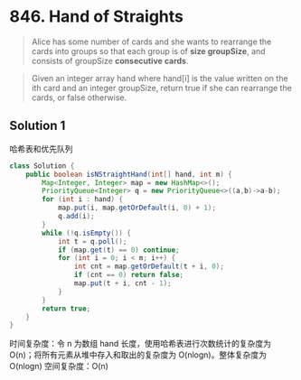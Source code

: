 # 846. Hand of Straights

>Alice has some number of cards and she wants to rearrange the cards into groups so that each group is of **size groupSize**, and consists of groupSize **consecutive cards**.

>Given an integer array hand where hand[i] is the value written on the ith card and an integer groupSize, return true if she can rearrange the cards, or false otherwise.

## Solution 1
哈希表和优先队列
```java
class Solution {
    public boolean isNStraightHand(int[] hand, int m) {
        Map<Integer, Integer> map = new HashMap<>();
        PriorityQueue<Integer> q = new PriorityQueue<>((a,b)->a-b);
        for (int i : hand) {
            map.put(i, map.getOrDefault(i, 0) + 1);
            q.add(i);
        }
        while (!q.isEmpty()) {
            int t = q.poll();
            if (map.get(t) == 0) continue;
            for (int i = 0; i < m; i++) {
                int cnt = map.getOrDefault(t + i, 0);
                if (cnt == 0) return false;
                map.put(t + i, cnt - 1);
            }
        }
        return true;
    }
}

```
时间复杂度：令 n 为数组 hand 长度，使用哈希表进行次数统计的复杂度为O(n)；将所有元素从堆中存入和取出的复杂度为 O(nlogn)。整体复杂度为 O(nlogn)
空间复杂度：O(n)

